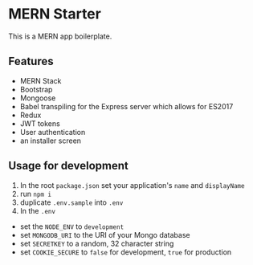 # MERN Starter

This is a MERN app boilerplate.

## Features

- MERN Stack
- Bootstrap
- Mongoose
- Babel transpiling for the Express server which allows for ES2017
- Redux
- JWT tokens
- User authentication
- an installer screen

## Usage for development

1. In the root `package.json` set your application's `name` and `displayName`
1. run `npm i`
1. duplicate `.env.sample` into `.env`
1. In the `.env`

- set the `NODE_ENV` to `development`
- set `MONGODB_URI` to the URI of your Mongo database
- set `SECRETKEY` to a random, 32 character string
- set `COOKIE_SECURE` to `false` for development, `true` for production
